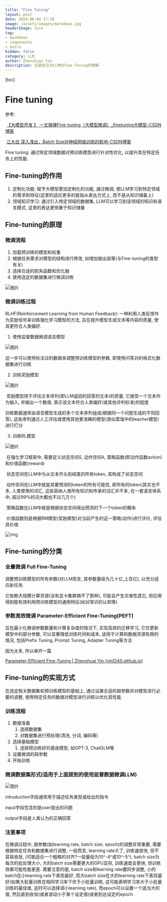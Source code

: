 ```yaml
---
title: "Fine Tuning"
layout: post
date: 2024-06-04 17:30
image: /assets/images/markdown.jpg
headerImage: ture
tag:
- markdown
- components
- extra
hidden: false
category: LLM
author: Zhenshuai Yin
description: 记录自己对LLM的Fine-Tuning的理解
---
```

[toc]

# Fine tuning

参考: 

​	[【大模型开发 】 一文搞懂Fine-tuning（大模型微调）_finetuning大模型-CSDN博客](https://blog.csdn.net/qq_39172059/article/details/136693607)

​	[江大白 深入浅出，Batch Size对神经网络训练的影响-CSDN博客](https://blog.csdn.net/csdn_xmj/article/details/137212209)

Fine tuning: 通过特定领域数据对预训练模型进行针对性优化, 以提升其在特定任务上的性能.
## Fine-tuning的作用
1. 定制化功能: 赋予大模型更加定制化的功能, 通过微调, 使LLM学习到特定领域的需求和特征(这里的适应更多的是指从表达方式上, 而不是从知识储备上)
2. 领域知识学习: 通过引入特定领域的数据集, LLM可以学习到该领域的知识和语言模式, 这里的表达更侧重于知识储备
## Fine-tuning的原理

### 微调流程

1. 加载预训练的模型和权重
2. 根据任务需求对模型的结构进行修改, 如增加输出层等(与Fine-tuning的类型有关)
3. 选择合适的损失函数和优化器
4. 使用选定的数据集进行微调训练

![图片](https://tuchuang-yzs.oss-cn-beijing.aliyuncs.com/92aab5c691c6bf1cce0db73c3c0c1f77.png)

### 微调训练过程

RLHF(Reinforcement Learning from Human Feedback): 一种利用人类反馈作为奖励信号来训练强化学习模型的方法, 旨在提升模型生成文本等内容的质量, 使其更符合人类偏好.

1. 使用监督数据微调语言模型

![图片](https://tuchuang-yzs.oss-cn-beijing.aliyuncs.com/c23d0078d35fd7386aa4790389a9da0e.png)

这一步可以使用标注过的数据来调整预训练模型的参数, 即使用问答对的格式化数据集进行训练

2. 训练奖励模型

![图片](https://tuchuang-yzs.oss-cn-beijing.aliyuncs.com/15423a519eaf55ce25dc867b77afdbe5.png)

​		奖励模型用于评估文本序列(即LLM返回的回答的文本)的质量, 它接受一个文本作为输入, 并输出一个数值, 表示该文本符合人类偏好(或其他评判标准)的程度

​		训练数据通常由语言模型生成的多个文本序列组成(根据同一个问题生成的不同回答), 这些序列通过人工评估或使用其他更准确的模型(类似蒸馏中的teacher模型)进行打分

3. 训练RL模型

![图片](https://tuchuang-yzs.oss-cn-beijing.aliyuncs.com/335f51d6786e95e42c59e875c5ae6a4e.png)

​		在强化学习框架中, 需要定义状态空间S, 动作空间A, 策略函数(即动作函数action)和价值函数(reward)

​		状态空间在LLM中为从文本开头到结尾的所有token, 其构成了状态空间

​		动作空间在LLM中就是其要预测的token的所有可能性, 即所有的token(其实也不多, 人类使用的词汇, 这些容纳人类所有知识和传承的词汇并不多, 在一套语言体系中, 超过99%的词大概也不过几万个)

​		策略函数在LLM中就是根据状态空间得出预测的下一个token的概率

​		价值函数则是根据RM模型(奖励模型)对当前产生的这一策略(动作)进行评价, 评估其价值

![img](https://tuchuang-yzs.oss-cn-beijing.aliyuncs.com/9d69d22658eb43279145afc94343c546.png)

## Fine-tuning的分类

### 全量微调 Full Fine-Tuning

调整预训练模型的所有参数(对LLM而言, 其参数量级为几十亿,上百亿), 以充分适应新任务.

它依赖大规模计算资源(没有显卡集群搞不了那种), 可能会产生灾难性遗忘, 但应用得到能有效利用预训练模型的通用特征(如对常识的认知等)

### 参数高效微调 Parameter-Efficient Fine-Tuning(PEFT)

旨在最小化微调参数数量和计算复杂度的情况下, 实现高效的迁移学习, 它仅更新模型中的部分参数, 可以显著降低训练时间和成本, 适用于计算和数据资源有限的情况, 包括Prefix Tuning, Prompt Tuning, Adapter Tuning等方法

因为太多, 所以单开一篇

[Parameter-Efficient Fine-Tuning | Zhenshuai Yin (yin1245.github.io)](https://yin1245.github.io/Parameter-Efficient-Fine-Tuning/)

## Fine-tuning的实现方式

在选定相关数据集和预训练模型的基础上, 通过设置合适的超参数并对模型进行必要的调整, 使用特定任务的数据对模型进行训练以优化其性能.

### 训练流程

1. 数据准备
   1. 选择数据集
   2. 对数据集进行预处理(清洗, 分词, 编码等)
2. 选择基础模型
   1. 选择预训练好的基座模型, 如GPT-3, ChatGLM等
3. 设置微调的超参数
4. 开始训练

### 微调数据集形式(适用于上面提到的使用监督数据微调LLM)

![图片](https://tuchuang-yzs.oss-cn-beijing.aliyuncs.com/83d0f6c394529893bba79f22734849fc.png)

intruduction字段通常用于描述任务类型或给出的指令

input字段包含的是user提出的问题

output字段是人类认为的正确回答

### 注意事项
在微调过程中, 超参数(如learning rate, batch size, epoch)的调整非常重要, 需要根据特定任务和数据集进行调整, 一般而言, learning rate大了, 训练速度快, 但不容易收敛, (可能适合一个粗略的对齐?一般量级为10^-4^或10^-5^), batch size为每次的批处理大小, 大的batch size需要更大的GPU显存, 训练速度会更快, 但训练效果可能性能更差. 需要注意的是, batch size和learning rate要同步调整, 小的batch在小learning rate下表现最好, 而大batch size在大的learning rate下表现最好(如果大批量训练在相同学习率下优于小批量训练, 这可能表明学习率大于小批量训练的最佳值, 这时可以选择调小learning rate), 而epoch可以设置一个适当大的值, 然后直到收敛(或者波动小于某个设定值)或者到达设定的epoch.
